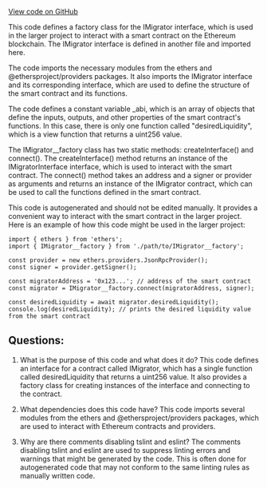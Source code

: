 [View code on GitHub](zoo-labs/zoo/blob/master/contracts/types/factories/IMigrator__factory.ts)

This code defines a factory class for the IMigrator interface, which is used in the larger project to interact with a smart contract on the Ethereum blockchain. The IMigrator interface is defined in another file and imported here. 

The code imports the necessary modules from the ethers and @ethersproject/providers packages. It also imports the IMigrator interface and its corresponding interface, which are used to define the structure of the smart contract and its functions. 

The code defines a constant variable _abi, which is an array of objects that define the inputs, outputs, and other properties of the smart contract's functions. In this case, there is only one function called "desiredLiquidity", which is a view function that returns a uint256 value. 

The IMigrator__factory class has two static methods: createInterface() and connect(). The createInterface() method returns an instance of the IMigratorInterface interface, which is used to interact with the smart contract. The connect() method takes an address and a signer or provider as arguments and returns an instance of the IMigrator contract, which can be used to call the functions defined in the smart contract. 

This code is autogenerated and should not be edited manually. It provides a convenient way to interact with the smart contract in the larger project. Here is an example of how this code might be used in the larger project:

```
import { ethers } from 'ethers';
import { IMigrator__factory } from './path/to/IMigrator__factory';

const provider = new ethers.providers.JsonRpcProvider();
const signer = provider.getSigner();

const migratorAddress = '0x123...'; // address of the smart contract
const migrator = IMigrator__factory.connect(migratorAddress, signer);

const desiredLiquidity = await migrator.desiredLiquidity();
console.log(desiredLiquidity); // prints the desired liquidity value from the smart contract
```
## Questions: 
 1. What is the purpose of this code and what does it do?
   This code defines an interface for a contract called IMigrator, which has a single function called desiredLiquidity that returns a uint256 value. It also provides a factory class for creating instances of the interface and connecting to the contract.

2. What dependencies does this code have?
   This code imports several modules from the ethers and @ethersproject/providers packages, which are used to interact with Ethereum contracts and providers.

3. Why are there comments disabling tslint and eslint?
   The comments disabling tslint and eslint are used to suppress linting errors and warnings that might be generated by the code. This is often done for autogenerated code that may not conform to the same linting rules as manually written code.